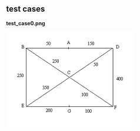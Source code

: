 test cases
----------

**test_case0.png**

![test_case0.png](https://github.com/gautamrege/short_circuit/raw/master/solutions/auto_eval/imgs/test_case0.png)

